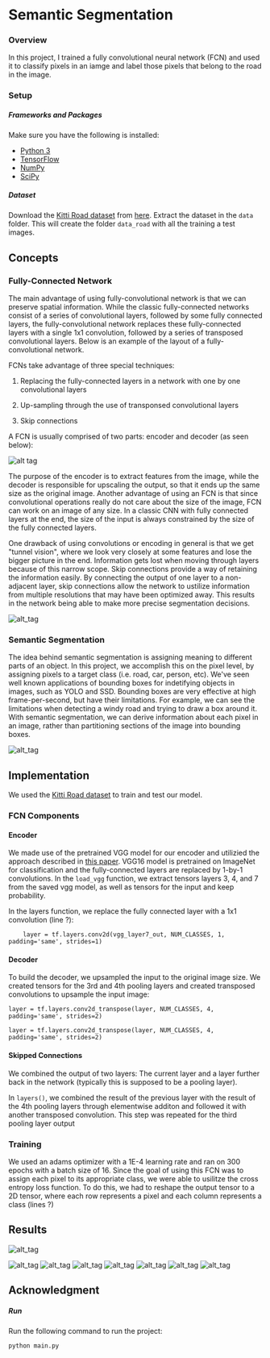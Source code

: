 # Semantic Segmentation
### Overview
In this project, I trained a fully convolutional neural network (FCN) and used it to classify pixels in an iamge and label those pixels that belong to the road in the image. 

### Setup
##### Frameworks and Packages
Make sure you have the following is installed:
 - [Python 3](https://www.python.org/)
 - [TensorFlow](https://www.tensorflow.org/)
 - [NumPy](http://www.numpy.org/)
 - [SciPy](https://www.scipy.org/)
##### Dataset
Download the [Kitti Road dataset](http://www.cvlibs.net/datasets/kitti/eval_road.php) from [here](http://www.cvlibs.net/download.php?file=data_road.zip).  Extract the dataset in the `data` folder.  This will create the folder `data_road` with all the training a test images.

## Concepts

### Fully-Connected Network

The main advantage of using fully-convolutional network is that we can preserve spatial information. While the classic fully-connected networks consist of a series of convolutional layers, followed by some fully connected layers, the fully-convolutional network replaces these fully-connected layers with a single 1x1 convolution, followed by a series of transposed convolutional layers. Below is an example of the layout of a fully-convolutional network.


FCNs take advantage of three special techniques:

1. Replacing the fully-connected layers in a network with one by one convolutional layers

2. Up-sampling through the use of transponsed convolutional layers

3. Skip connections


A FCN is usually comprised of two parts: encoder and decoder (as seen below):

![alt tag](https://image.ibb.co/jCvVXQ/FCN.png)

The purpose of the encoder is to extract features from the image, while the decoder is responsible for upscaling the output, so that it ends up the same size as the original image. Another advantage of using an FCN is that since convolutional operations really do not care about the size of the image, FCN can work on an image of any size. In a classic CNN with fully connected layers at the end, the size of the input is always constrained by the size of the fully connected layers. 

One drawback of using convolutions or encoding in general is that we get "tunnel vision", where we look very closely at some features and lose the bigger picture in the end. Information gets lost when moving through layers because of this narrow scope. Skip connections provide a way of retaining the information easily. By connecting the output of one layer to a non-adjacent layer, skip connections allow the network to ustilize information from multiple resolutions that may have been optimized away. This results in the network being able to make more precise segmentation decisions. 

![alt_tag](https://image.ibb.co/mfxcCQ/skipconnections.png)

### Semantic Segmentation

The idea behind semantic segmentation is assigning meaning to different parts of an object. In this project, we accomplish this on the pixel level, by assigning pixels to a target class (i.e. road, car, person, etc). We've seen well known applications of bounding boxes for indetifying objects in images, such as YOLO and SSD. Bounding boxes are very effective at high frame-per-second, but have their limitations. For example, we can see the limitations when detecting a windy road and trying to draw a box around it. With semantic segmentation, we can derive information about each pixel in an image, rather than partitioning sections of the image into bounding boxes. 

![alt_tag](https://image.ibb.co/c7DjsQ/semanticseg.png)

## Implementation

We used the [Kitti Road dataset](http://www.cvlibs.net/datasets/kitti/eval_road.php) to train and test our model. 

### FCN Components

#### Encoder
We made use of the pretrained VGG model for our encoder and utilizied the approach described in [this paper](https://people.eecs.berkeley.edu/~jonlong/long_shelhamer_fcn.pdf). VGG16 model is pretrained on ImageNet for classification and the fully-connected layers are replaced by 1-by-1 convolutions. In the `load_vgg` function, we extract tensors layers 3, 4, and 7 from the saved vgg model, as well as tensors for the input and keep probability. 

In the layers function, we replace the fully connected layer with a 1x1 convolution (line ?):

`    layer = tf.layers.conv2d(vgg_layer7_out, NUM_CLASSES, 1, padding='same', strides=1)`

#### Decoder
To build the decoder, we upsampled the input to the original image size. We created tensors for the 3rd and 4th pooling layers and created transposed convolutions to upsample the input image:

```
layer = tf.layers.conv2d_transpose(layer, NUM_CLASSES, 4, padding='same', strides=2)

layer = tf.layers.conv2d_transpose(layer, NUM_CLASSES, 4, padding='same', strides=2)
```

#### Skipped Connections
We combined the output of two layers: The current layer and a layer further back in the network (typically this is supposed to be a pooling layer).

In `layers()`, we combined the result of the previous layer with the result of the 4th pooling layers through elementwise additon and followed it with another transposed convolution. This step was repeated for the third pooling layer output


### Training

We used an adams optimizer with a 1E-4 learning rate and ran on 300 epochs with a batch size of 16. Since the goal of using this FCN was to assign each pixel to its appropriate class, we were able to usilitze the cross entropy loss function. To do this, we had to reshape the output tensor to a 2D tensor, where each row represents a pixel and each column represents a class (lines ?)


## Results

![alt_tag](https://image.ibb.co/fo0myk/B4_e50_l1e4.png)

![alt_tag](https://image.ibb.co/e6Pwyk/um_000017.png)
![alt_tag](https://image.ibb.co/bwVQr5/uu_000081.png)
![alt_tag](https://image.ibb.co/h5QfPQ/um_000057.png)
![alt_tag](https://image.ibb.co/bwpkr5/um_000095.png)
![alt_tag](https://image.ibb.co/m8T0PQ/um_000015.png)
![alt_tag](https://image.ibb.co/ehYOdk/uu_000093.png)
![alt_tag](https://image.ibb.co/btZUJk/uu_000081_1.png)


## Acknowledgment



##### Run
Run the following command to run the project:
```
python main.py
```
